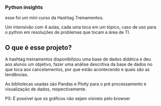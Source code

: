 ### Python insights
esse foi um mini curso da Hashtag Treinamentos.

Um intensivão com 4 aulas, cada uma toca em um tópico, caso de uso para o python em resoluções de problemas que tocam a área de TI.

## O que é esse projeto?

A hashtag treinamentos disponibilizou uma base de dados didática e deu aos alunos um objetivo, fazer uma análise descritiva da base de dados no que toca aos cancelamentos, por que estão acontecendo e quais são as tendências.

As bibliotecas usadas são Pandas e Plotly para o pré processamento e visualização de dados, respectivamente.

PS: É possível que os gráficos não sejam visíveis pelo browser